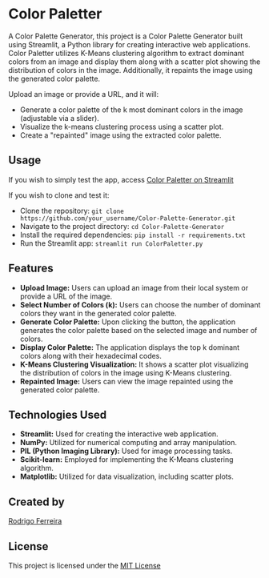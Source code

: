 # Color Paletter
A Color Palette Generator, this project is a Color Palette Generator built using Streamlit, a Python library for creating interactive web applications. Color Paletter utilizes K-Means clustering algorithm to extract dominant colors from an image and display them along with a scatter plot showing the distribution of colors in the image. Additionally, it repaints the image using the generated color palette.

Upload an image or provide a URL, and it will:

- Generate a color palette of the k most dominant colors in the image (adjustable via a slider).
- Visualize the k-means clustering process using a scatter plot.
- Create a "repainted" image using the extracted color palette.

## Usage
If you wish to simply test the app, access [Color Paletter on Streamlit](https://colorpaletter.streamlit.app/)

If you wish to clone and test it:

- Clone the repository: `git clone https://github.com/your_username/Color-Palette-Generator.git`
- Navigate to the project directory: `cd Color-Palette-Generator`
- Install the required dependencies: `pip install -r requirements.txt`
- Run the Streamlit app: `streamlit run ColorPaletter.py`

## Features
- **Upload Image:** Users can upload an image from their local system or provide a URL of the image.
- **Select Number of Colors (k):** Users can choose the number of dominant colors they want in the generated color palette.
- **Generate Color Palette:** Upon clicking the button, the application generates the color palette based on the selected image and number of colors.
- **Display Color Palette:** The application displays the top k dominant colors along with their hexadecimal codes.
- **K-Means Clustering Visualization:** It shows a scatter plot visualizing the distribution of colors in the image using K-Means clustering.
- **Repainted Image:** Users can view the image repainted using the generated color palette.

## Technologies Used
- **Streamlit:** Used for creating the interactive web application.
- **NumPy:** Utilized for numerical computing and array manipulation.
- **PIL (Python Imaging Library):** Used for image processing tasks.
- **Scikit-learn:** Employed for implementing the K-Means clustering algorithm.
- **Matplotlib:** Utilized for data visualization, including scatter plots.

## Created by
[Rodrigo Ferreira](https://www.linkedin.com/in/rodrigoavf/)

## License
This project is licensed under the [MIT License](https://github.com/rodrigoavf/ColorPalleter?tab=MIT-1-ov-file)
